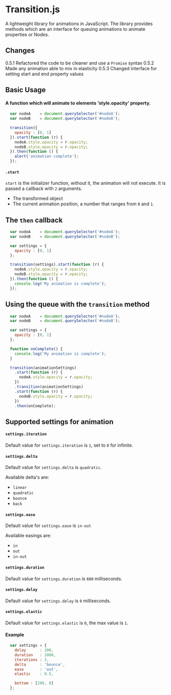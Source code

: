 # Transition.js

A lightweight library for animations in JavaScript. The library provides methods which are an interface for queuing animations to animate properties or Nodes.

## Changes

0.5.1 Refactored the code to be cleaner and use a `Promise` syntax
0.5.2 Made any animation able to mix in elasticity
0.5.3 Changed interface for setting start and end property values

## Basic Usage
#### A function which will animate to elements 'style.opacity' property.

```javascript
  var nodeA    = document.querySelector('#nodeA');
  var nodeB    = document.querySelector('#nodeB');

  transition({
    opacity : [0, 1]
  }).start(function (r) {
    nodeA.style.opacity = r.opacity;
    nodeB.style.opacity = r.opacity;
  }).then(function () {
    alert('animation complete');
  });
```

#### `.start`

`start` is the initializer function, without it, the animation will not execute. It is passed a callback with `2` arguments.
- The transformed object
- The current animation position, a number that ranges from `0` and `1`.

## The `then` callback

```javascript
  var nodeA    = document.querySelector('#nodeA');
  var nodeB    = document.querySelector('#nodeB');

  var settings = {
    opacity : [0, 1]
  };

  transition(settings).start(function (r) {
    nodeA.style.opacity = r.opacity;
    nodeB.style.opacity = r.opacity;
  }).then(function () {
    console.log('My animation is complete');
  });
```

## Using the queue with the `transition` method

```javascript
  var nodeA    = document.querySelector('#nodeA');
  var nodeB    = document.querySelector('#nodeB');

  var settings = {
    opacity : [0, 1]
  };

  function onComplete() {
    console.log('My animation is complete');
  }

  transition(animationSettings)
    .start(function (r) {
      nodeA.style.opacity = r.opacity;
    })
    .transition(animationSettings)
    .start(function (r) {
      nodeB.style.opacity = r.opacity;
    })
    .then(onComplete);
```

## Supported settings for animation

#### `settings.iteration`

Default value for `settings.iteration` is `1`, set to `0` for infinite.

#### `settings.delta`

Default value for `settings.delta` is `quadratic`.

Available delta's are:

- `linear`
- `quadratic`
- `bounce`
- `back`

#### `settings.ease`

Default value for `settings.ease` is `in-out`

Available easings are:

- `in`
- `out`
- `in-out`

#### `settings.duration`

Default value for `settings.duration` is `600` milliseconds.

#### `settings.delay`

Default value for `settings.delay` is `0` milliseconds.

#### `settings.elastic`

Default value for `settings.elastic` is `0`, the max value is `1`.

#### Example

```javascript
  var settings = {
    delay      : 300,
    duration   : 1000,
    iterations : 3,
    delta      : 'bounce',
    ease       : 'out',
    elastic    : 0.5,

    bottom : [200, 0]
  };
```

